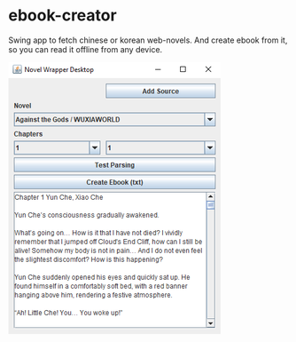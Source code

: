# ebook-creator
Swing app to fetch chinese or korean web-novels. And create ebook from it, so you can read it offline from any device.


![alt text](cover.PNG "desc")
